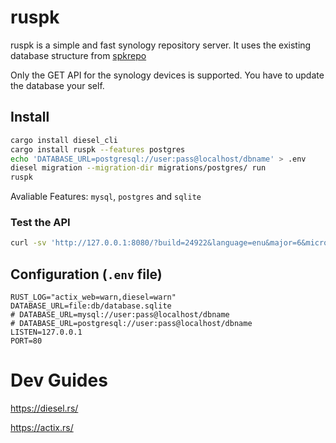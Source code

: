 # ruspk
ruspk is a simple and fast synology repository server. It uses the existing database structure from [spkrepo](https://github.com/SynoCommunity/spkrepo)

Only the GET API for the synology devices is supported. You have to update the database your self.

## Install

```sh
cargo install diesel_cli
cargo install ruspk --features postgres
echo 'DATABASE_URL=postgresql://user:pass@localhost/dbname' > .env
diesel migration --migration-dir migrations/postgres/ run
ruspk
```

Avaliable Features: `mysql`, `postgres` and `sqlite`

### Test the API

```sh
curl -sv 'http://127.0.0.1:8080/?build=24922&language=enu&major=6&micro=2&arch=x86&minor=2' | jq

```

## Configuration (`.env` file)

```env
RUST_LOG="actix_web=warn,diesel=warn"
DATABASE_URL=file:db/database.sqlite
# DATABASE_URL=mysql://user:pass@localhost/dbname
# DATABASE_URL=postgresql://user:pass@localhost/dbname
LISTEN=127.0.0.1
PORT=80
```

# Dev Guides

https://diesel.rs/

https://actix.rs/
